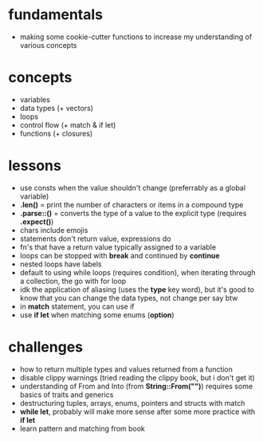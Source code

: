 # fundamentals
- making some cookie-cutter functions to increase my understanding of various concepts

# concepts
- variables
- data types (+ vectors)
- loops
- control flow (+ match & if let)
- functions (+ closures)

# lessons
- use consts when the value shouldn't change (preferrably as a global variable)
- **.len()** = print the number of characters or items in a compound type
- **.parse::<u8>()** = converts the type of a value to the explicit type (requires **.expect()**)
- chars include emojis
- statements don't return value, expressions do
- fn's that have a return value typically assigned to a variable
- loops can be stopped with **break** and continued by **continue**
- nested loops have labels
- default to using while loops (requires condition), when iterating through a collection, the go with for loop
- idk the application of aliasing (uses the **type** key word), but it's good to know that you can change the data types, not change per say btw
- in **match** statement, you can use if
- use **if let** when matching some enums (**option**)

# challenges
- how to return multiple types and values returned from a function
- disable clippy warnings (tried reading the clippy book, but i don't get it)
- understanding of From and Into (from **String::From("")**) requires some basics of traits and generics
- destructuring tuples, arrays, enums, pointers and structs with match
- **while let**, probably will make more sense after some more practice with **if let**
- learn pattern and matching from book
